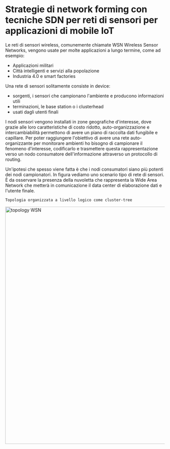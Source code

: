 # Strategie di network forming con tecniche SDN per reti di sensori per applicazioni di mobile IoT

Le reti di sensori wireless, comunemente chiamate WSN Wireless Sensor Networks, vengono usate per molte applicazioni a
lungo termine, come ad esempio:
* Applicazioni militari
* Città intelligenti e servizi alla popolazione
* Industria 4.0 e smart factories

Una rete di sensori solitamente consiste in device:
* sorgenti, i sensori che campionano l'ambiente e producono informazioni utili
* terminazioni, le base station o i clusterhead
* usati dagli utenti finali

I nodi sensori vengono installati in zone geografiche d'interesse, dove grazie alle loro caratteristiche di costo 
ridotto, auto-organizzazione e intercambiabilità permettono di avere un piano di raccolta dati fungibile e capillare.
Per poter raggiungere l'obiettivo di avere una rete auto-organizzante per monitorare ambienti ho bisogno di campionare
il fenomeno d'interesse, codificarlo e trasmettere questa rappresentazione verso un nodo consumatore dell'informazione
attraverso un protocollo di routing.

Un'ipotesi che spesso viene fatta è che i nodi consumatori siano più potenti dei nodi campionatori. In figura vediamo 
uno scenario tipo di rete di sensori. È da osservare la presenza della nuvoletta che rappresenta la Wide Area Network
che metterà in comunicazione il data center di elaborazione dati e l'utente finale.
```{margin} Scenario tipo
Topologia organizzata a livello logico come cluster-tree
```

<img alt="topology WSN" height="750" src="images\WSN_topo.jpg" width="750"/>

